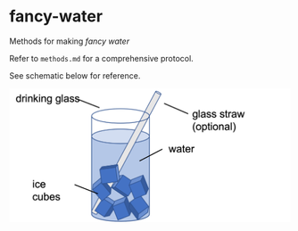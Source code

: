 # fancy-water
Methods for making *fancy water*

Refer to `methods.md` for a comprehensive protocol. 

See schematic below for reference.

![schematic](diagram.png)